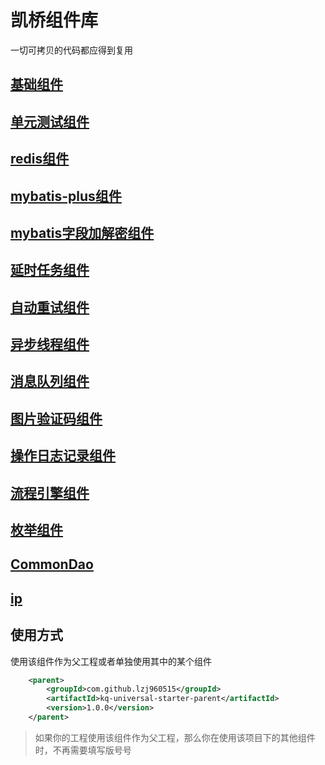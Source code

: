 # 凯桥组件库
一切可拷贝的代码都应得到复用
## [基础组件](kq-universal-common-starter)
## [单元测试组件](kq-universal-test-starter)
## [redis组件](kq-universal-redis-starter)
## [mybatis-plus组件](kq-universal-mybatis-plus-starter)
## [mybatis字段加解密组件](kq-universal-mybatis-encrypt-starter)
## [延时任务组件](kq-universal-delay-task-starter)
## [自动重试组件](kq-universal-retry-starter)
## [异步线程组件](kq-universal-async-starter)
## [消息队列组件](kq-universal-stream-starter)
## [图片验证码组件](kq-universal-imagecode-starter)
## [操作日志记录组件](kq-universal-log-starter)
## [流程引擎组件](kq-universal-workflow-starter)
## [枚举组件](kq-universal-enum-starter)
## [CommonDao](kq-universal-comdao-starter)
## [ip](kq-universal-ip-starter)
## 使用方式

使用该组件作为父工程或者单独使用其中的某个组件
```xml
    <parent>
        <groupId>com.github.lzj960515</groupId>
        <artifactId>kq-universal-starter-parent</artifactId>
        <version>1.0.0</version>
    </parent>
```

> 如果你的工程使用该组件作为父工程，那么你在使用该项目下的其他组件时，不再需要填写版号号
